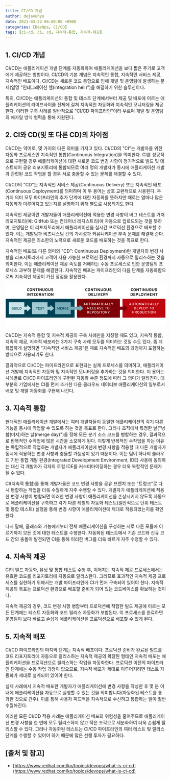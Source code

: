 ```yaml
---
title: CI/CD 개념
author: dejavuhyo
date: 2021-03-22 06:00:00 +0900
categories: [DevOps, CI/CD]
tags: [ci-cd, ci, cd, 지속적-통합, 지속적-제공]
---
```


## 1. CI/CD 개념
CI/CD는 애플리케이션 개발 단계를 자동화하여 애플리케이션을 보다 짧은 주기로 고객에게 제공하는 방법이다. CI/CD의 기본 개념은 지속적인 통합, 지속적인 서비스 제공, 지속적인 배포이다. CI/CD는 새로운 코드 통합으로 인해 개발 및 운영팀에 발생하는 문제(일명 "인테그레이션 헬(integration hell)")을 해결하기 위한 솔루션이다.

특히, CI/CD는 애플리케이션의 통합 및 테스트 단계에서부터 제공 및 배포에 이르는 애플리케이션의 라이프사이클 전체에 걸쳐 지속적인 자동화와 지속적인 모니터링을 제공한다. 이러한 구축 사례를 일반적으로 "CI/CD 파이프라인"이라 부르며 개발 및 운영팀의 애자일 방식 협력을 통해 지원된다.

## 2. CI와 CD(및 또 다른 CD)의 차이점
CI/CD는 약어로, 몇 가지의 다른 의미를 가지고 있다. CI/CD의 "CI"는 개발자를 위한 자동화 프로세스인 지속적인 통합(Continuous Integration)을 의미한다. CI를 성공적으로 구현할 경우 애플리케이션에 대한 새로운 코드 변경 사항이 정기적으로 빌드 및 테스트되어 공유 리포지토리에 통합되므로 여러 명의 개발자가 동시에 애플리케이션 개발과 관련된 코드 작업을 할 경우 서로 충돌할 수 있는 문제를 해결할 수 있다.

CI/CD의 "CD"는 지속적인 서비스 제공(Continuous Delivery) 또는 지속적인 배포(Continuous Deployment)를 의미하며 이 두 용어는 상호 교환적으로 사용된다. 두 가지 의미 모두 파이프라인의 추가 단계에 대한 자동화를 뜻하지만 때로는 얼마나 많은 자동화가 이루어지고 있는지를 설명하기 위해 별도로 사용되기도 한다.

지속적인 제공이란 개발자들이 애플리케이션에 적용한 변경 사항이 버그 테스트를 거쳐 리포지토리(예: GitHub 또는 컨테이너 레지스트리)에 자동으로 업로드되는 것을 뜻하며, 운영팀은 이 리포지토리에서 애플리케이션을 실시간 프로덕션 환경으로 배포할 수 있다. 이는 개발팀과 비즈니스팀 간의 가시성과 커뮤니케이션 부족 문제를 해결해 준다. 지속적인 제공은 최소한의 노력으로 새로운 코드를 배포하는 것을 목표로 한다.

지속적인 배포(또 다른 의미의 "CD": Continuous Deployment)란 개발자의 변경 사항을 리포지토리에서 고객이 사용 가능한 프로덕션 환경까지 자동으로 릴리스하는 것을 의미한다. 이는 애플리케이션 제공 속도를 저해하는 수동 프로세스로 인한 운영팀의 프로세스 과부하 문제를 해결한다. 지속적인 배포는 파이프라인의 다음 단계를 자동화함으로써 지속적인 제공이 가진 장점을 활용한다.

![ci-cd-flow-desktop](/assets/img/2021-03-22-what-is-ci-cd/ci-cd-flow-desktop.png)

CI/CD는 지속적 통합 및 지속적 제공의 구축 사례만을 지칭할 때도 있고, 지속적 통합, 지속적 제공, 지속적 배포라는 3가지 구축 사례 모두를 의미하는 것일 수도 있다. 좀 더 복잡하게 설명하면 "지속적인 서비스 제공"은 때로 지속적인 배포의 과정까지 포함하는 방식으로 사용되기도 한다.

결과적으로 CI/CD는 파이프라인으로 표현되는 실제 프로세스를 의미하고, 애플리케이션 개발에 지속적인 자동화 및 지속적인 모니터링을 추가하는 것을 의미한다. 이 용어는 사례별로 CI/CD 파이프라인에 구현된 자동화 수준 정도에 따라 그 의미가 달라진다. 대부분의 기업에서는 CI를 먼저 추가한 다음 클라우드 네이티브 애플리케이션의 일부로서 배포 및 개발 자동화를 구현해 나간다.

## 3. 지속적 통합
현대적인 애플리케이션 개발에서는 여러 개발자들이 동일한 애플리케이션의 각기 다른 기능을 동시에 작업할 수 있도록 하는 것을 목표로 한다. 그러나 조직에서 특정한 날("병합(머지)하는 날(merge day)")을 정해 모든 분기 소스 코드를 병합하는 경우, 결과적으로 반복적인 수작업에 많은 시간을 소모하게 된다. 이렇게 반복적인 수작업을 하는 이유는 독립적으로 작업하는 개발자가 애플리케이션에 변경 사항을 적용할 때 다른 개발자가 동시에 적용하는 변경 사항과 충돌할 가능성이 있기 때문이다. 이는 팀이 하나의 클라우드 기반 통합 개발 환경(Integrated Development Environment, IDE) 사용에 동의하는 대신 각 개발자가 각자의 로컬 IDE를 커스터마이징하는 경우 더욱 복합적인 문제가 될 수 있다.

CI(지속적 통합)를 통해 개발자들은 코드 변경 사항을 공유 브랜치 또는 "트렁크"로 다시 병합하는 작업을 더욱 수월하게 자주 수행할 수 있다. 개발자가 애플리케이션에 적용한 변경 사항이 병합되면 이러한 변경 사항이 애플리케이션을 손상시키지 않도록 자동으로 애플리케이션을 구축하고 각기 다른 레벨의 자동화 테스트(일반적으로 단위 테스트 및 통합 테스트) 실행을 통해 변경 사항이 애플리케이션에 제대로 적용되었는지를 확인한다.

다시 말해, 클래스와 기능에서부터 전체 애플리케이션을 구성하는 서로 다른 모듈에 이르기까지 모든 것에 대한 테스트를 수행한다. 자동화된 테스트에서 기존 코드와 신규 코드 간의 충돌이 발견되면 CI를 통해 이러한 버그를 더욱 빠르게 자주 수정할 수 있다.

## 4. 지속적 제공
CI의 빌드 자동화, 유닛 및 통합 테스트 수행 후, 이어지는 지속적 제공 프로세스에서는 유효한 코드를 리포지토리에 자동으로 릴리스한다. 그러므로 효과적인 지속적 제공 프로세스를 실현하기 위해서는 개발 파이프라인에 CI가 먼저 구축되어 있어야 한다. 지속적 제공의 목표는 프로덕션 환경으로 배포할 준비가 되어 있는 코드베이스를 확보하는 것이다.

지속적 제공의 경우, 코드 변경 사항 병합부터 프로덕션에 적합한 빌드 제공에 이르는 모든 단계에는 테스트 자동화와 코드 릴리스 자동화가 포함된다. 이 프로세스를 완료하면 운영팀이 보다 빠르고 손쉽게 애플리케이션을 프로덕션으로 배포할 수 있게 된다.

## 5. 지속적 배포
CI/CD 파이프라인의 마지막 단계는 지속적 배포이다. 프로덕션 준비가 완료된 빌드를 코드 리포지토리에 자동으로 릴리스하는 지속적 제공의 확장된 형태인 지속적 배포는 애플리케이션을 프로덕션으로 릴리스하는 작업을 자동화한다. 프로덕션 이전의 파이프라인 단계에는 수동 작업 과정이 없으므로, 지속적 배포가 제대로 이루어지려면 테스트 자동화가 제대로 설계되어 있어야 한다.

실제 사례에서 지속적 배포란 개발자가 애플리케이션에 변경 사항을 작성한 후 몇 분 이내에 애플리케이션을 자동으로 실행할 수 있는 것을 의미합니다(자동화된 테스트를 통과한 것으로 간주). 이를 통해 사용자 피드백을 지속적으로 수신하고 통합하는 일이 훨씬 수월해진다.

이러한 모든 CI/CD 적용 사례는 애플리케이션 배포의 위험성을 줄여주므로 애플리케이션 변경 사항을 한 번에 모두 릴리스하지 않고 작은 조각으로 세분화하여 더욱 손쉽게 릴리스할 수 있다. 그러나 자동화된 테스트는 CI/CD 파이프라인의 여러 테스트 및 릴리스 단계를 수행할 수 있어야 하기 때문에 많은 선행 투자가 필요하다.

## [출처 및 참고]
* [https://www.redhat.com/ko/topics/devops/what-is-ci-cd](https://www.redhat.com/ko/topics/devops/what-is-ci-cd)
